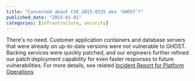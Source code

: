 ```yaml
---
title: "Concerned about CVE-2015-0235 aka 'GHOST'?"
published_date: "2015-01-01"
categories: [infrastructure, security]
---
```

There's no need. Customer application containers and database servers that were already on up-to-date versions were not vulnerable to GHOST.  Backing services were quickly patched, and our engineers further refined our patch deployment capability for even faster responses to future vulnerabilities. For more details, see related [Incident Report for Platform Operations](https://status.pantheon.io/incidents/z4l03w9rf3z7)
